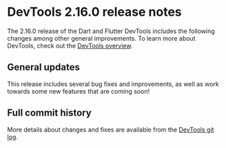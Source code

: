 # DevTools 2.16.0 release notes

The 2.16.0 release of the Dart and Flutter DevTools
includes the following changes among other general improvements.
To learn more about DevTools, check out the
[DevTools overview](https://docs.flutter.dev/tools/devtools/overview).

## General updates

This release includes several bug fixes and improvements, as well as
work towards some new features that are coming soon!

## Full commit history

More details about changes and fixes are available from the
[DevTools git log](https://github.com/flutter/devtools/commits/master).
